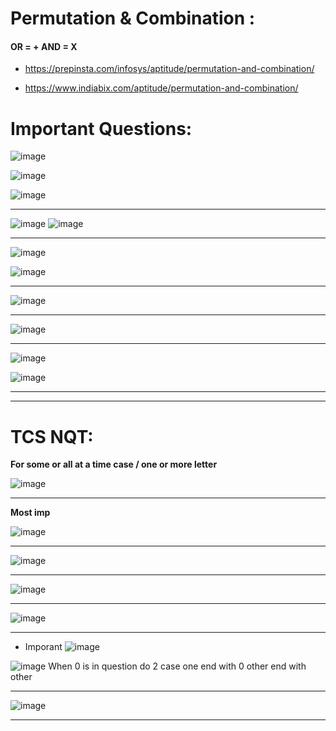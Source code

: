 # Permutation & Combination :
#### OR = +   AND = X
- https://prepinsta.com/infosys/aptitude/permutation-and-combination/

- https://www.indiabix.com/aptitude/permutation-and-combination/

# Important Questions:

![image](https://user-images.githubusercontent.com/77873383/182020499-10118184-46bd-42fc-8625-61b60c03ec48.png)

![image](https://user-images.githubusercontent.com/77873383/182020604-8e392439-4d9d-47f1-867d-036da3b07fe2.png)

![image](https://user-images.githubusercontent.com/77873383/182020861-daada711-02a2-4f9e-a6dc-a33fd23073d0.png)

---

![image](https://user-images.githubusercontent.com/77873383/182021175-83e1cace-ee73-4258-b40e-b3fc8148ef1b.png)
![image](https://user-images.githubusercontent.com/77873383/182021180-01750a57-bec7-4bf2-97e1-de39cd946ce5.png)

---

![image](https://user-images.githubusercontent.com/77873383/182021352-f2eadee0-1d4d-4e7e-8841-79d4ba938610.png)

![image](https://user-images.githubusercontent.com/77873383/182021358-0fb4eb5e-f02c-4bcf-b69e-1bcec822cf3a.png)

---

![image](https://user-images.githubusercontent.com/77873383/182021453-b0023be8-b707-4a4c-ae88-3071ba4d76aa.png)

---

![image](https://user-images.githubusercontent.com/77873383/182021574-55a8543c-c986-4558-b9c3-d366d65824be.png)

---

![image](https://user-images.githubusercontent.com/77873383/182021800-3e024b1b-e4fe-404f-b6ff-2a752fa1c78c.png)

![image](https://user-images.githubusercontent.com/77873383/182021810-e926723b-556a-46c0-9ea1-3452760096ac.png)



---

---

# TCS NQT:

**For some or all at a time case / one or more letter**

![image](https://user-images.githubusercontent.com/77873383/185309972-f48a6e0f-95a2-46cf-b746-dbe272af2c1f.png)

---

**Most imp**

![image](https://user-images.githubusercontent.com/77873383/185311637-d975269e-0a17-41eb-a2b4-c7c3d9f5b60d.png)


---

![image](https://user-images.githubusercontent.com/77873383/185321457-cd888b8e-45d5-4280-bf97-cc465c5a42f4.png)

---

![image](https://user-images.githubusercontent.com/77873383/185327570-2dbb25e6-5775-4948-b270-bff912079ce7.png)

---

![image](https://user-images.githubusercontent.com/77873383/185332737-7685f3ab-e0bb-4c2f-8f10-a3533e353490.png)

---

- Imporant 
![image](https://user-images.githubusercontent.com/77873383/226361701-f17500ce-bf11-4fed-b568-aaa0a3c4125f.png)

![image](https://user-images.githubusercontent.com/77873383/226360898-6b259efa-1e65-4469-ba06-37da2f8824eb.png)
When 0 is in question do 2 case one end with 0 other end with other

---

![image](https://user-images.githubusercontent.com/77873383/226362914-eead9278-9af7-4870-9786-ec59820d8637.png)

---

